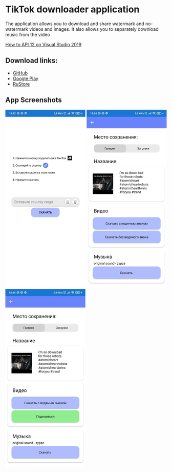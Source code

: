 # TikTok downloader application
The application allows you to download and share watermark and no-watermark videos and images. It also allows you to separately download music from the video

[How to API 12 on Visual Studio 2019](https://github.com/xamarin/xamarin-android/wiki/JDK-11-Warning)

## Download links:

* [GitHub](https://github.com/PavlenkoDR/TikTokDownloader/releases)
* [Google Play](https://play.google.com/store/apps/details?id=com.PavlenkoDR.tiktokdownloader)
* [RuStore](https://apps.rustore.ru/app/com.PavlenkoDR.tiktokdownloader)

## App Screenshots

<p float="left">
    <img src="ReeadMeAssets/1.jpg" width="250"/>
    <img src="ReeadMeAssets/2.jpg" width="250"/>
    <img src="ReeadMeAssets/3.jpg" width="250"/>
</p>
